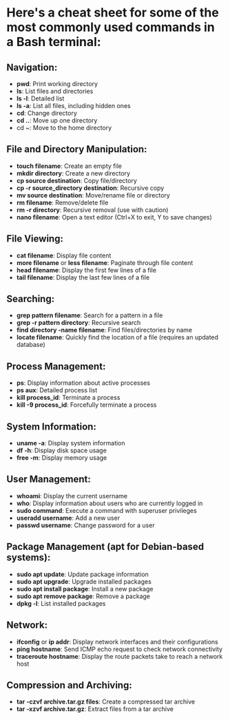 # Here's a cheat sheet for some of the most commonly used commands in a Bash terminal:

## Navigation:
* **pwd**: Print working directory
* **ls**: List files and directories
* **ls -l**: Detailed list
* **ls -a**: List all files, including hidden ones
* **cd**: Change directory
* **cd ..**: Move up one directory
* cd ~: Move to the home directory

## File and Directory Manipulation:
* **touch filename**: Create an empty file
* **mkdir directory**: Create a new directory
* **cp source destination**: Copy file/directory
* **cp -r source_directory destination**: Recursive copy
* **mv source destination**: Move/rename file or directory
* **rm filename**: Remove/delete file
* **rm -r directory**: Recursive removal (use with caution)
* **nano filename**: Open a text editor (Ctrl+X to exit, Y to save changes)

## File Viewing:
* **cat filename**: Display file content
* **more filename** or **less filename**: Paginate through file content
* **head filename**: Display the first few lines of a file
* **tail filename**: Display the last few lines of a file

## Searching:
* **grep pattern filename**: Search for a pattern in a file
* **grep -r pattern directory**: Recursive search
* **find directory -name filename**: Find files/directories by name
* **locate filename**: Quickly find the location of a file (requires an updated database)

## Process Management:
* **ps**: Display information about active processes
* **ps aux**: Detailed process list
* **kill process_id**: Terminate a process
* **kill -9 process_id**: Forcefully terminate a process

## System Information:
* **uname -a**: Display system information
* **df -h**: Display disk space usage
* **free -m**: Display memory usage

## User Management:
* **whoami**: Display the current username
* **who**: Display information about users who are currently logged in
* **sudo command**: Execute a command with superuser privileges
* **useradd username**: Add a new user
* **passwd username**: Change password for a user

## Package Management (apt for Debian-based systems):
* **sudo apt update**: Update package information
* **sudo apt upgrade**: Upgrade installed packages
* **sudo apt install package**: Install a new package
* **sudo apt remove package**: Remove a package
* **dpkg -l**: List installed packages

## Network:
* **ifconfig** or **ip addr**: Display network interfaces and their configurations
* **ping hostname**: Send ICMP echo request to check network connectivity
* **traceroute hostname**: Display the route packets take to reach a network host

## Compression and Archiving:
* **tar -czvf archive.tar.gz files**: Create a compressed tar archive
* **tar -xzvf archive.tar.gz**: Extract files from a tar archive
